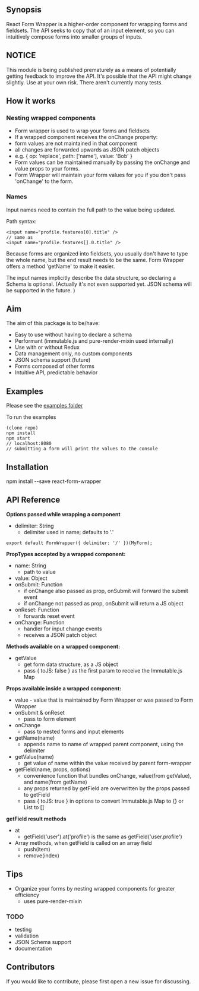 ## Synopsis

React Form Wrapper is a higher-order component for wrapping forms and fieldsets.
The API seeks to copy that of an input element, so you can intuitively compose
forms into smaller groups of inputs.


## NOTICE

This module is being published prematurely as a means of potentially getting
feedback to improve the API.  It's possible that the API might change slightly.
Use at your own risk.  There aren't currently many tests.


## How it works

### Nesting wrapped components

*  Form wrapper is used to wrap your forms and fieldsets
*  If a wrapped component receives the onChange property:
  * form values are not maintained in that component
  * all changes are forwarded upwards as JSON patch objects
  * e.g. { op: 'replace', path: ['name'], value: 'Bob' }
*  Form values can be maintained manually by passing the onChange and value props
   to your forms.
*  Form Wrapper will maintain your form values for you if you don't pass 'onChange'
   to the form.


### Names

Input names need to contain the full path to the value being updated.

Path syntax:
```
<input name="profile.features[0].title" />
// same as
<input name="profile.features[].0.title" />
```

Because forms are organized into fieldsets, you usually don't have to type
the whole name, but the end result needs to be the same.  Form Wrapper offers a
method 'getName' to make it easier.

The input names implicitly describe the data structure, so declaring a Schema
is optional.  (Actually it's not even supported yet.  JSON schema will be supported
in the future. )


## Aim

The aim of this package is to be/have:

*  Easy to use without having to declare a schema
*  Performant (immutable.js and pure-render-mixin used internally)
*  Use with or without Redux
*  Data management only, no custom components
*  JSON schema support (future)
*  Forms composed of other forms
*  Intuitive API, predictable behavior


## Examples

Please see the [examples folder](./examples/basic/index.js)

To run the examples

```
(clone repo)
npm install
npm start
// localhost:8080
// submitting a form will print the values to the console
```

## Installation

npm install --save react-form-wrapper


## API Reference

**Options passed while wrapping a component**

* delimiter: String
  * delimiter used in name; defaults to '.'

```
export default FormWrapper({ delimiter: '/' })(MyForm);
```

**PropTypes accepted by a wrapped component:**

* name: String
  * path to value
* value: Object
* onSubmit: Function
  * if onChange also passed as prop, onSubmit will forward the submit event
  * if onChange not passed as prop, onSubmit will return a JS object
* onReset: Function
  * forwards reset event
* onChange: Function
  * handler for input change events
  * receives a JSON patch object

**Methods available on a wrapped component:**

* getValue
  * get form data structure, as a JS object
  * pass { toJS: false } as the first param to receive the Immutable.js Map


**Props available inside a wrapped component:**

  * value - value that is maintained by Form Wrapper or was passed to Form Wrapper
  * onSubmit & onReset
    * pass to form element
  * onChange
    * pass to nested forms and input elements
  * getName(name)
    * appends name to name of wrapped parent component, using the delimiter
  * getValue(name)
    * get value of name within the value received by parent form-wrapper
  * getField(name, props, options)
    * convenience function that bundles onChange, value(from getValue), and name(from getName)
    * any props returned by getField are overwritten by the props passed to getField
    * pass { toJS: true } in options to convert Immutable.js Map to {} or List to []

**getField result methods**

  * at
    * getField('user').at('profile') is the same as getField('user.profile')
  * Array methods, when getField is called on an array field
    * push(item)
    * remove(index)

## Tips

* Organize your forms by nesting wrapped components for greater efficiency
  * uses pure-render-mixin


### TODO
  * testing
  * validation
  * JSON Schema support
  * documentation

## Contributors

If you would like to contribute, please first open a new issue for discussing.
